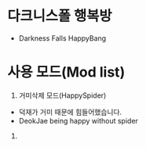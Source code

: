 # 다크니스폴 행복방
* Darkness Falls HappyBang

# 사용 모드(Mod list)

1. 거미삭제 모드(HappySpider)
  * 덕재가 거미 때문에 힘들어했습니다.
  * DeokJae being happy without spider
1. 
